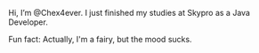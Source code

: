 Hi, I’m @Chex4ever.
I just finished my studies at Skypro as a Java Developer.

Fun fact: Actually, I'm a fairy, but the mood sucks.
